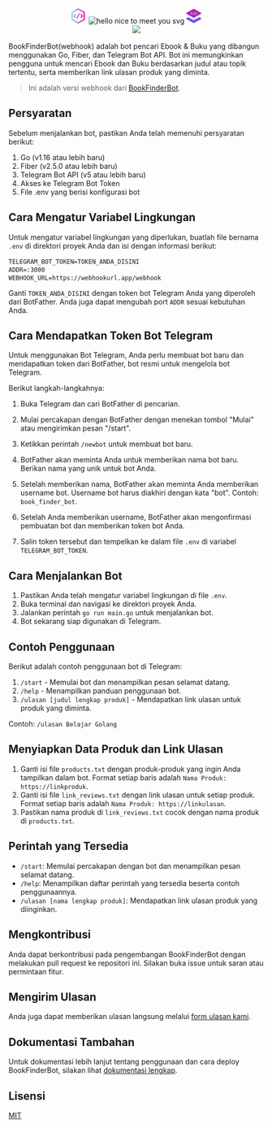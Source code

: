 <div align="center">
    <img loading="lazy" width="30px" src="https://github.com/montasim/montasim/blob/main/media/icons/code.png " alt="code png" />
    <img loading="lazy" src="https://readme-typing-svg.demolab.com?font=Poppins&weight=700&size=30&duration=1&pause=1&color=add8e6&center=true&vCenter=true&repeat=false&width=395&height=29&lines=BookFinderBot" alt="hello nice to meet you svg" />
    <img loading="lazy" width="30px" src="https://github.com/montasim/montasim/blob/main/media/icons/layers.png " alt="layers png" />
</div>

<div align="center">
  <img src="https://media.giphy.com/media/mAgG12Pk85e1mc31HJ/giphy.gif" width="100px"/>
</div>



BookFinderBot(webhook) adalah bot pencari Ebook & Buku yang dibangun menggunakan Go, Fiber, dan Telegram Bot API. Bot ini memungkinkan pengguna untuk mencari Ebook dan Buku berdasarkan judul atau topik tertentu, serta memberikan link ulasan produk yang diminta.

> Ini adalah versi webhook dari [BookFinderBot](https://github.com/1amkaizen/BookFinderBot).
## Persyaratan

Sebelum menjalankan bot, pastikan Anda telah memenuhi persyaratan berikut:

1. Go (v1.16 atau lebih baru)
2. Fiber (v2.5.0 atau lebih baru)
3. Telegram Bot API (v5 atau lebih baru)
4. Akses ke Telegram Bot Token
5. File .env yang berisi konfigurasi bot

## Cara Mengatur Variabel Lingkungan

Untuk mengatur variabel lingkungan yang diperlukan, buatlah file bernama `.env` di direktori proyek Anda dan isi dengan informasi berikut:

```
TELEGRAM_BOT_TOKEN=TOKEN_ANDA_DISINI
ADDR=:3000
WEBHOOK_URL=https://webhookurl.app/webhook
```

Ganti `TOKEN_ANDA_DISINI` dengan token bot Telegram Anda yang diperoleh dari BotFather. Anda juga dapat mengubah port `ADDR` sesuai kebutuhan Anda.

## Cara Mendapatkan Token Bot Telegram

Untuk menggunakan Bot Telegram, Anda perlu membuat bot baru dan mendapatkan token dari BotFather, bot resmi untuk mengelola bot Telegram.

Berikut langkah-langkahnya:

1. Buka Telegram dan cari BotFather di pencarian.

2. Mulai percakapan dengan BotFather dengan menekan tombol "Mulai" atau mengirimkan pesan "/start".

3. Ketikkan perintah `/newbot` untuk membuat bot baru.

4. BotFather akan meminta Anda untuk memberikan nama bot baru. Berikan nama yang unik untuk bot Anda.

5. Setelah memberikan nama, BotFather akan meminta Anda memberikan username bot. Username bot harus diakhiri dengan kata "bot". Contoh: `book_finder_bot`.

6. Setelah Anda memberikan username, BotFather akan mengonfirmasi pembuatan bot dan memberikan token bot Anda.

7. Salin token tersebut dan tempelkan ke dalam file `.env` di variabel `TELEGRAM_BOT_TOKEN`.


## Cara Menjalankan Bot

1. Pastikan Anda telah mengatur variabel lingkungan di file `.env`.
2. Buka terminal dan navigasi ke direktori proyek Anda.
3. Jalankan perintah `go run main.go` untuk menjalankan bot.
4. Bot sekarang siap digunakan di Telegram.

## Contoh Penggunaan

Berikut adalah contoh penggunaan bot di Telegram:

1. `/start` - Memulai bot dan menampilkan pesan selamat datang.
2. `/help` - Menampilkan panduan penggunaan bot.
3. `/ulasan [judul lengkap produk]` - Mendapatkan link ulasan untuk produk yang diminta.

Contoh: `/ulasan Belajar Golang`

## Menyiapkan Data Produk dan Link Ulasan

1. Ganti isi file `products.txt` dengan produk-produk yang ingin Anda tampilkan dalam bot. Format setiap baris adalah `Nama Produk: https://linkproduk`.
2. Ganti isi file `link_reviews.txt` dengan link ulasan untuk setiap produk. Format setiap baris adalah `Nama Produk: https://linkulasan`.
3. Pastikan nama produk di `link_reviews.txt` cocok dengan nama produk di `products.txt`.


## Perintah yang Tersedia

- `/start`: Memulai percakapan dengan bot dan menampilkan pesan selamat datang.
- `/help`: Menampilkan daftar perintah yang tersedia beserta contoh penggunaannya.
- `/ulasan [nama lengkap produk]`: Mendapatkan link ulasan produk yang diinginkan.

## Mengkontribusi

Anda dapat berkontribusi pada pengembangan BookFinderBot dengan melakukan pull request ke repositori ini. Silakan buka issue untuk saran atau permintaan fitur.

## Mengirim Ulasan

Anda juga dapat memberikan ulasan langsung melalui [form ulasan kami](https://aigoretech.rf.gd/kirim-ulasan).

## Dokumentasi Tambahan

Untuk dokumentasi lebih lanjut tentang penggunaan dan cara deploy BookFinderBot, silakan lihat [dokumentasi lengkap](https://github.com/1amkaizen/BookFinderBot-webhook/wiki).

## Lisensi

[MIT](LICENSE)
